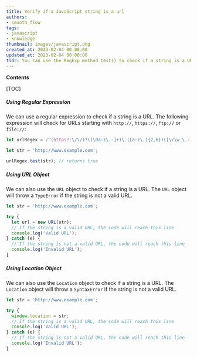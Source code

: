 ```yaml
---
title: Verify if a JavaScript string is a url
authors:
- smooth_flow
tags:
- javascript
- knowledge
thumbnail: images/javascript.png
created_at: 2023-02-04 00:00:00
updated_at: 2023-02-04 00:00:00
tldr: You can use the RegExp method test() to check if a string is a URL.
---
```


**Contents**

[TOC]

##### Using Regular Expression

We can use a regular expression to check if a string is a URL. The following expression will check for URLs starting with `http://`, `https://`, `ftp://` or `file://`:

```javascript
let urlRegex = /^(https?:\/\/)?([\da-z\.-]+)\.([a-z\.]{2,6})([\/\w \.-]*)*\/?$/;

let str = 'http://www.example.com';

urlRegex.test(str); // returns true
```

##### Using URL Object

We can also use the `URL` object to check if a string is a URL. The `URL` object will throw a `TypeError` if the string is not a valid URL.

```javascript
let str = 'http://www.example.com';

try {
  let url = new URL(str);
  // If the string is a valid URL, the code will reach this line
  console.log('Valid URL');
} catch (e) {
  // If the string is not a valid URL, the code will reach this line
  console.log('Invalid URL');
}
```

##### Using Location Object

We can also use the `Location` object to check if a string is a URL. The `Location` object will throw a `SyntaxError` if the string is not a valid URL.

```javascript
let str = 'http://www.example.com';

try {
  window.location = str;
  // If the string is a valid URL, the code will reach this line
  console.log('Valid URL');
} catch (e) {
  // If the string is not a valid URL, the code will reach this line
  console.log('Invalid URL');
}
```
